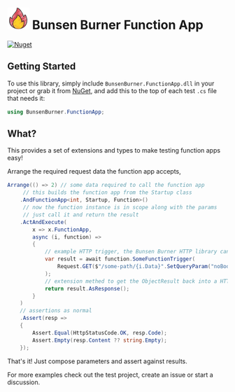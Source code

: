 ﻿<!-- markdownlint-disable MD013 -->

# ![Bunsen Burner](https://raw.githubusercontent.com/bmazzarol/Bunsen-Burner/main/fire-icon-small.png) Bunsen Burner Function App

<!-- markdownlint-enable MD013 -->

[![Nuget](https://img.shields.io/nuget/v/BunsenBurner.FunctionApp)](https://www.nuget.org/packages/BunsenBurner.FunctionApp/)

## Getting Started

To use this library, simply include `BunsenBurner.FunctionApp.dll` in your
project
or grab
it from [NuGet](https://www.nuget.org/packages/BunsenBurner.FunctionApp/), and
add this to the top of each test `.cs` file
that needs it:

```C#
using BunsenBurner.FunctionApp;
```

## What?

This provides a set of extensions and types to make testing function apps
easy!

Arrange the required request data the function app accepts,

``` c#
Arrange(() => 2) // some data required to call the function app
     // this builds the function app from the Startup class
    .AndFunctionApp<int, Startup, Function>()
     // now the function instance is in scope along with the params
     // just call it and return the result
    .ActAndExecute(
        x => x.FunctionApp,
        async (i, function) =>
        {
            // example HTTP trigger, the Bunsen Burner HTTP library can be used here
            var result = await function.SomeFunctionTrigger(
                Request.GET($"/some-path/{i.Data}".SetQueryParam("noBody")).AsHttpRequest()
            );
            // extension methed to get the ObjectResult back into a HTTP Response
            return result.AsResponse();
        }
    )
    // assertions as normal
    .Assert(resp =>
    {
        Assert.Equal(HttpStatusCode.OK, resp.Code);
        Assert.Empty(resp.Content ?? string.Empty);
    });
```

That's it! Just compose parameters and assert against results.

For more examples check out the test project, create an issue or start a
discussion.
